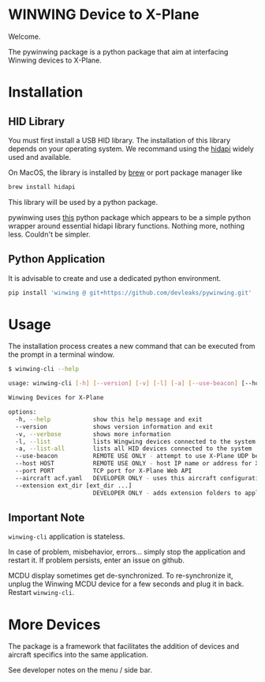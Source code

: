 # WINWING Device to X-Plane

Welcome.

The pywinwing package is a python package that aim at interfacing Winwing devices to X-Plane.

# Installation

## HID Library

You must first install a USB HID library.
The installation of this library depends on your operating system.
We recommand using the [hidapi](https://github.com/libusb/hidapi)
widely used and available.

On MacOS, the library is installed by [brew](https://brew.sh) or
port package manager like

```sh
brew install hidapi
```

This library will be used by a python package.

pywinwing uses [this](https://github.com/apmorton/pyhidapi) python package
which appears to be a simple python wrapper around essential hidapi library functions.
Nothing more, nothing less. Couldn't be simpler.

## Python Application

It is advisable to create and use a dedicated python environment.

```sh
pip install 'winwing @ git+https://github.com/devleaks/pywinwing.git'
```


# Usage


The installation process creates a new command that can be executed from the prompt
in a terminal window.

```sh
$ winwing-cli --help

usage: winwing-cli [-h] [--version] [-v] [-l] [-a] [--use-beacon] [--host HOST] [--port PORT] [--aircraft acf.yaml] [--extension ext_dir [ext_dir ...]]

Winwing Devices for X-Plane

options:
  -h, --help            show this help message and exit
  --version             shows version information and exit
  -v, --verbose         shows more information
  -l, --list            lists Wingwing devices connected to the system
  -a, --list-all        lists all HID devices connected to the system
  --use-beacon          REMOTE USE ONLY - attempt to use X-Plane UDP beacon to discover network address
  --host HOST           REMOTE USE ONLY - host IP name or address for X-Plane Web API
  --port PORT           TCP port for X-Plane Web API
  --aircraft acf.yaml   DEVELOPER ONLY - uses this aircraft configuration file
  --extension ext_dir [ext_dir ...]
                        DEVELOPER ONLY - adds extension folders to application
```


## Important Note

`winwing-cli` application is stateless.

In case of problem, misbehavior, errors... simply stop the application and restart it.
If problem persists, enter an issue on github.

MCDU display sometimes get de-synchronized.
To re-synchronize it, unplug the Winwing MCDU device for a few seconds and plug it in back.
Restart `winwing-cli`.


# More Devices

The package is a framework that facilitates the addition of devices and aircraft specifics into the same application.

See developer notes on the menu / side bar.
